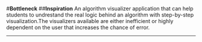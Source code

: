 #**Bottleneck**
##**Inspiration**
An algorithm visualizer application that can help students to undrestand the real logic behind an algorithm with step-by-step visualization.The visualizers available are either inefficient or highly dependent on the user that increases the chance of error.
***
